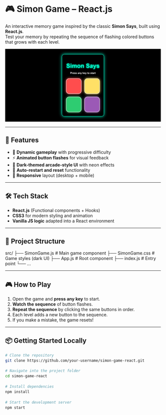 # 🎮 Simon Game – React.js

An interactive memory game inspired by the classic **Simon Says**, built using **React.js**.  
Test your memory by repeating the sequence of flashing colored buttons that grows with each level.

![screenshot](Screenshot/SimonGame.png)

---

## 🚀 Features

- 🧠 **Dynamic gameplay** with progressive difficulty
- ⚡ **Animated button flashes** for visual feedback
- 🎨 **Dark-themed arcade-style UI** with neon effects
- 🔁 **Auto-restart and reset** functionality
- 📱 **Responsive** layout (desktop + mobile)

---

## 🛠️ Tech Stack

- **React.js** (Functional components + Hooks)
- **CSS3** for modern styling and animation
- **Vanilla JS logic** adapted into a React environment

---

## 📂 Project Structure

src/
├── SimonGame.js # Main game component
├── SimonGame.css # Game styles (dark UI)
├── App.js # Root component
├── index.js # Entry point
└── ...


---

## 🎮 How to Play

1. Open the game and **press any key** to start.
2. **Watch the sequence** of button flashes.
3. **Repeat the sequence** by clicking the same buttons in order.
4. Each level adds a new button to the sequence.
5. If you make a mistake, the game resets!

---

## 📦 Getting Started Locally

```bash
# Clone the repository
git clone https://github.com/your-username/simon-game-react.git

# Navigate into the project folder
cd simon-game-react

# Install dependencies
npm install

# Start the development server
npm start

